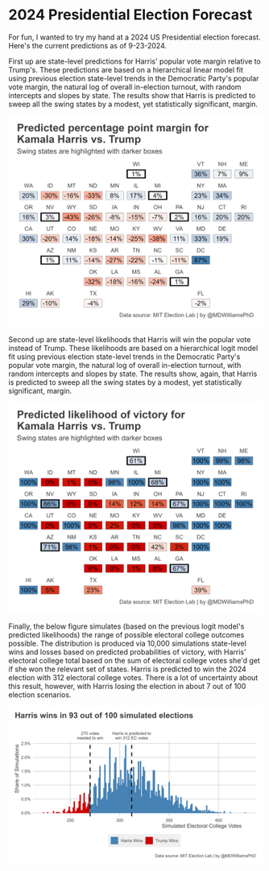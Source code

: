 # 2024 Presidential Election Forecast

For fun, I wanted to try my hand at a 2024 US Presidential election forecast. Here's the current predictions as of 9-23-2024.

First up are state-level predictions for Harris' popular vote margin relative to Trump's. These predictions are based on a hierarchical linear model fit using previous election state-level trends in the Democratic Party's popular vote margin, the natural log of overall in-election turnout, with random intercepts and slopes by state. The results show that Harris is predicted to sweep all the swing states by a modest, yet statistically significant, margin.

![](_figs/predicted_margin_by_st.png)

Second up are state-level likelihoods that Harris will win the popular vote instead of Trump. These likelihoods are based on a hierarchical logit model fit using previous election state-level trends in the Democratic Party's popular vote margin, the natural log of overall in-election turnout, with random intercepts and slopes by state. The results show, again, that Harris is predicted to sweep all the swing states by a modest, yet statistically significant, margin.

![](_figs/predicted_win_by_st.png)

Finally, the below figure simulates (based on the previous logit model's predicted likelihoods) the range of possible electoral college outcomes possible. The distribution is produced via 10,000 simulations state-level wins and losses based on predicted probabilities of victory, with Harris' electoral college total based on the sum of electoral college votes she'd get if she won the relevant set of states. Harris is predicted to win the 2024 election with 312 electoral college votes. There is a lot of uncertainty about this result, however, with Harris losing the election in about 7 out of 100 election scenarios.

![](_figs/hist_of_wins.png)
